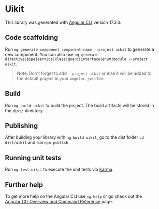 # Uikit

This library was generated with [Angular CLI](https://github.com/angular/angular-cli) version 17.3.0.

## Code scaffolding

Run `ng generate component component-name --project uikit` to generate a new component. You can also use `ng generate directive|pipe|service|class|guard|interface|enum|module --project uikit`.
> Note: Don't forget to add `--project uikit` or else it will be added to the default project in your `angular.json` file. 

## Build

Run `ng build uikit` to build the project. The build artifacts will be stored in the `dist/` directory.

## Publishing

After building your library with `ng build uikit`, go to the dist folder `cd dist/uikit` and run `npm publish`.

## Running unit tests

Run `ng test uikit` to execute the unit tests via [Karma](https://karma-runner.github.io).

## Further help

To get more help on the Angular CLI use `ng help` or go check out the [Angular CLI Overview and Command Reference](https://angular.io/cli) page.
